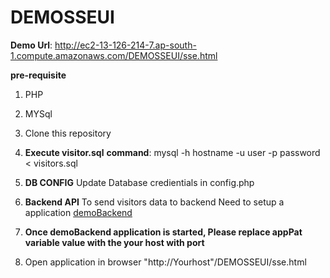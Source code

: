 # DEMOSSEUI

**Demo Url**: http://ec2-13-126-214-7.ap-south-1.compute.amazonaws.com/DEMOSSEUI/sse.html 

**pre-requisite**

1. PHP
2. MYSql

1. Clone this repository

2. **Execute visitor.sql**
**command**: mysql -h hostname -u user -p password < visitors.sql

3. **DB CONFIG**
Update Database credientials in config.php

4. **Backend API**
To send visitors data to backend Need to setup a application <a href="https://github.com/yingale/demoBackend" target="_blank">demoBackend</a>

5. **Once demoBackend application is started, Please replace appPat variable value with the your host with port**
6. Open application in browser "http://Yourhost"/DEMOSSEUI/sse.html
